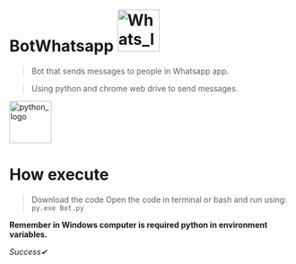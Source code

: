 # BotWhatsapp <img src="https://olhardigital.com.br/wp-content/uploads/2020/03/20200303042955.jpg" alt="Whats_logo" width="75px" />

>Bot that sends messages to people in Whatsapp app.   

>Using python and chrome web drive to send messages.


<img src="https://camo.githubusercontent.com/888e388801f947dec7c3d843942c277af25fe2b1aed1821542c4e711f210312a/68747470733a2f2f75706c6f61642e77696b696d656469612e6f72672f77696b6970656469612f636f6d6d6f6e732f7468756d622f632f63332f507974686f6e2d6c6f676f2d6e6f746578742e7376672f37363870782d507974686f6e2d6c6f676f2d6e6f746578742e7376672e706e67" alt="python_logo" width="75px"/>

# How execute 

> Download the code 
>Open the code in terminal or bash and run using: 
  ```py.exe Bot.py```
  
**Remember in Windows computer is required python in environment variables.**

*_Success✔_*
